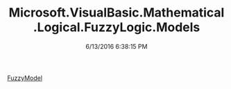 ﻿---
title: Microsoft.VisualBasic.Mathematical.Logical.FuzzyLogic.Models
date: 6/13/2016 6:38:15 PM
---

[FuzzyModel](T-Microsoft.VisualBasic.Mathematical.Logical.FuzzyLogic.Models.FuzzyModel.html)
